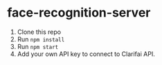 # face-recognition-server

1. Clone this repo
2. Run `npm install`
3. Run `npm start`
4. Add your own API key to connect to Clarifai API.

